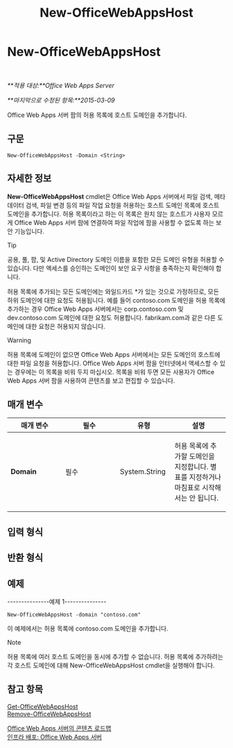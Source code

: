 ﻿---
title: New-OfficeWebAppsHost
TOCTitle: New-OfficeWebAppsHost
ms:assetid: f1d523ab-45c6-4e3c-b274-22c0d229a6a0
ms:mtpsurl: https://technet.microsoft.com/ko-kr/library/JJ219459(v=office.15)
ms:contentKeyID: 49643448
ms.date: 12/18/2017
mtps_version: v=office.15
ms.translationtype: HT
---

# New-OfficeWebAppsHost

 

_**적용 대상:**Office Web Apps Server_

_**마지막으로 수정된 항목:**2015-03-09_

Office Web Apps 서버 팜의 허용 목록에 호스트 도메인을 추가합니다.

## 구문

    New-OfficeWebAppsHost -Domain <String>

## 자세한 정보

**New-OfficeWebAppsHost** cmdlet은 Office Web Apps 서버에서 파일 검색, 메타데이터 검색, 파일 변경 등의 파일 작업 요청을 허용하는 호스트 도메인 목록에 호스트 도메인을 추가합니다. 허용 목록이라고 하는 이 목록은 원치 않는 호스트가 사용자 모르게 Office Web Apps 서버 팜에 연결하여 파일 작업에 팜을 사용할 수 없도록 하는 보안 기능입니다.


> [!TIP]
> 공용, 풀, 팜, 및 Active Directory 도메인 이름을 포함한 모든 도메인 유형을 허용할 수 있습니다. 다만 액세스를 승인하는 도메인이 보안 요구 사항을 충족하는지 확인해야 합니다.



허용 목록에 추가되는 모든 도메인에는 와일드카드 \*가 있는 것으로 가정하므로, 모든 하위 도메인에 대한 요청도 허용됩니다. 예를 들어 contoso.com 도메인을 허용 목록에 추가하는 경우 Office Web Apps 서버에서는 corp.contoso.com 및 dev.contoso.com 도메인에 대한 요청도 허용합니다. fabrikam.com과 같은 다른 도메인에 대한 요청은 허용되지 않습니다.


> [!WARNING]
> 허용 목록에 도메인이 없으면 Office Web Apps 서버에서는 모든 도메인의 호스트에 대한 파일 요청을 허용합니다. Office Web Apps 서버 팜을 인터넷에서 액세스할 수 있는 경우에는 이 목록을 비워 두지 마십시오. 목록을 비워 두면 모든 사용자가 Office Web Apps 서버 팜을 사용하여 콘텐츠를 보고 편집할 수 있습니다.



## 매개 변수


<table>
<colgroup>
<col style="width: 25%" />
<col style="width: 25%" />
<col style="width: 25%" />
<col style="width: 25%" />
</colgroup>
<thead>
<tr class="header">
<th>매개 변수</th>
<th>필수</th>
<th>유형</th>
<th>설명</th>
</tr>
</thead>
<tbody>
<tr class="odd">
<td><p><strong>Domain</strong></p></td>
<td><p>필수</p></td>
<td><p>System.String</p></td>
<td><p>허용 목록에 추가할 도메인을 지정합니다. 별표를 지정하거나 마침표로 시작해서는 안 됩니다.</p></td>
</tr>
</tbody>
</table>


## 입력 형식

## 반환 형식

## 예제

\---------------예제 1---------------

    New-OfficeWebAppsHost -domain "contoso.com"

이 예제에서는 허용 목록에 contoso.com 도메인을 추가합니다.


> [!NOTE]
> 허용 목록에 여러 호스트 도메인을 동시에 추가할 수 없습니다. 허용 목록에 추가하려는 각 호스트 도메인에 대해 New-OfficeWebAppsHost cmdlet을 실행해야 합니다.



## 참고 항목


[Get-OfficeWebAppsHost](get-officewebappshost.md)  
[Remove-OfficeWebAppsHost](remove-officewebappshost.md)  


[Office Web Apps 서버의 콘텐츠 로드맵](content-roadmap-for-office-web-apps-server.md)  
[인프라 배포: Office Web Apps 서버](deploy-the-infrastructure-office-web-apps-server.md)  
  

[](deploy-the-infrastructure-office-web-apps-server.md)

